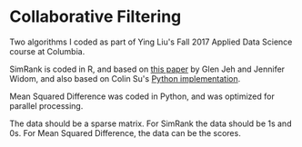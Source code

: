# Collaborative Filtering

Two algorithms I coded as part of Ying Liu's Fall 2017 Applied Data Science course at Columbia.

SimRank is coded in R, and based on [this paper](http://citeseerx.ist.psu.edu/viewdoc/download?doi=10.1.1.578.8723&rep=rep1&type=pdf) by Glen Jeh and Jennifer Widom, and also based on Colin Su's [Python implementation](https://github.com/littleq0903/simrank).

Mean Squared Difference was coded in Python, and was optimized for parallel processing.

The data should be a sparse matrix. For SimRank the data should be 1s and 0s. For Mean Squared Difference, the data can be the scores.
